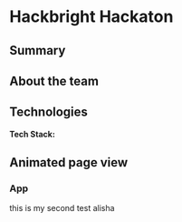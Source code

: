 # Hackbright Hackaton 

## Summary



## About the team


## Technologies

**Tech Stack:**






## Animated page view
### App


this is my second test alisha


